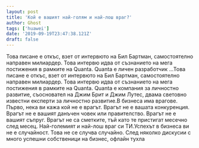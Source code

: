 ```yaml
---
layout: post
title: 'Кой е вашият най-голям и най-лош враг?'
author: Ghost
tags: ['huawei']
date: '2019-09-19T23:47:38.121Z'
draft: false
---
```


Това писане е откъс, взет от интервюто на Бил Бартман, самостоятелно направен милиардер. Това интервю идва от съзнанието на мега постижения в рамките на Quanta. Quanta е личен разработчик ...Това писане е откъс, взет от интервюто на Бил Бартман, самостоятелно направен милиардер. Това интервю идва от съзнанието на мега постижения в рамките на Quanta. Quanta е компания за личностно развитие, съосновател на Джим Брит и Джим Лутес, двама световно известни експерти за личностно развитие.В бизнеса има врагове. Първо, нека ви кажа кой не е врагът. Врагът не е вашата конкуренция. Врагът не е вашият данъчен човек или правителство. Врагът не е вашият съпруг. Врагът не са сметките, тъй като те пристигат месечно след месец. Най-големият и най-лош враг си ТИ.Успехът в бизнеса ви не е случайност. Това не се случва случайно. След няколко дискусии с много успешни собственици на бизнес, офлайн тухла
